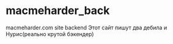 # macmeharder_back
macmeharder.com site backend
Этот сайт пишут два дебила и Нурис(реально крутой бэкендер)
